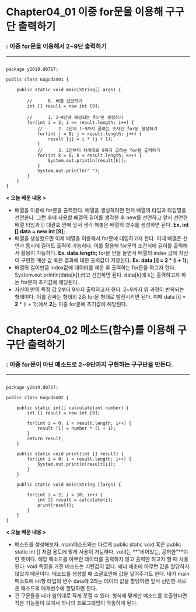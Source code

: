 **Chapter04_01 이중 for문을 이용해 구구단 출력하기**
================================================================================
### : 이중 for문을 이용해서 2~9단 출력하기
--------------------------------------------------------------------------------

<pre><code>
package y2019.d0717;

public class Gugudan01 {

	public static void main(String[] args) {

		//		0. 배열 선언하기
		int [] result = new int [9];

		//		1. 2~9단에 해당되는 for문 생성하기
		for(int i = 2; i <= result.length; i++) {
			//		2. 2단의 1~9까지 곱하는 숫자인 for문 생성하기
			for(int j = 0; j < result.length; j++) {
				result [j] = i * (j + 1);
			}
			//		3. 2단부터 차례대로 9까지 곱하는 for문 출력하기
			for(int k = 0; k < result.length; k++) {
				System.out.println(result[k]);
			}
			System.out.println(" ");
		}
	}
}
</code></pre>

**< 오늘 배운 내용 >**
  * 배열을 이용해 for문을 출력한다. 배열을 생성하려면 먼저 배열의 타입과 타입명을 선언한다. 그런 후에 사용할 배열의 길이를 생각한 후 new를 선언하고 앞서 선언한 배열 타입과 [] 대괄호 안에 앞서 생각 해놓은 배열의 갯수를 생성하면 된다. **Ex. int [] data = new int [9];**
  * 배열을 생성했으면 이제 배열을 이용해서 for문에 대입하고자 한다. 이때 배열은 선언과 동시에 길이도 출력이 가능하다. 이를 활용해 for문의 조건식에 길이를 출력해서 활용이 가능하다. **Ex. data.length;** for문 안을 돌면서 배열의 index 값에 자신이 구현한 계산 값 혹은 결과에 대한 출력값이 저장된다. **Ex. data [i] = 2 * (i + 1);**
  * 배열의 길이만큼 index값에 데이터를 채운 후 출력하는 for문을 하고자 한다. System.out.println(data[k]);라고 선언하면 된다. data[k]에 k는 출력하고자 하는 for문의 초기값에 해당된다.
* 자신이 만약 특정 값 2부터 9까지 출력하고자 한다. 2~9까지 위 과정이 반복되는 형태이다. 이를 감싸는 형태의 2중 for문 형태로 발전시키면 된다. 이때 data [i] = **2** * (i + 1);에서 **2**는 이중 for문에 초기값에 해당된다.

 **Chapter04_02 메소드(함수)를 이용해 구구단 출력하기**
================================================================================
### : 이중 for문이 아닌 메소드로 2~9단까지 구현하는 구구단을 만든다.
--------------------------------------------------------------------------------

<pre><code>
package y2019.d0717;

public class Gugudan02 {

	public static int[] calculate(int number) {
		int [] result = new int [9];

		for(int i = 0; i < result.length; i++) {
			result [i] = number * (i + 1);
		}
		return result;
	}

	public static void print(int [] result) {
		for(int i = 0; i < result.length; i++) {
			System.out.println(result[i]);
		}
	}

	public static void main(String []args) {

		for(int i = 2; i < 10; i++) {
			int [] result = calculate(i);
			print(result);
		}
	}
}
</code></pre>

**< 오늘 배운 내용 >**
 * 메소드를 생성해보자. main메소드와는 다르게 public static void 혹은 public static int [] 처럼 용도에 맞게 사용이 가능하다. void는 **"비어있는, 공허한"**이란 뜻이다. 해당 메소드를 아무런 데이터를 출력하지 않고 출력만 하고자 할 때 사용된다. void 특징을 가진 메소드는 리턴값이 없다. 왜냐 애초에 아무런 값을 할당하지 않았기 때문이다. 메소드를 생성할 때 소괄호안에 값을 넣어주기도 한다. 내가 main 메소드에 int형 타입의 변수 data에 2라는 데이터 값을 할당하면 앞서 선언한 새로운 매소드의 매개변수에 할당하면 된다.
 * 긴 구문들을 내가 임의대로 작게 쪼갤 수 있다. 형식에 맞게만 메소드를 호출한다면 작은 기능들이 모여서 하나의 프로그래밍이 작동하게 된다.
